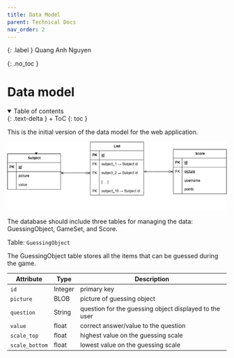 ```yaml
---
title: Data Model
parent: Technical Docs
nav_order: 2
---
```


{: .label }
Quang Anh Nguyen

{: .no_toc }
# Data model

<details open markdown="block">
{: .text-delta }
<summary>Table of contents</summary>
+ ToC
{: toc }
</details>

This is the initial version of the data model for the web application.

![First Data Model](../assets/images/Data_Structure_1)

The database should include three tables for managing the data: 
GuessingObject, GameSet, and Score.

Table: `GuessingObject`

The GuessingObject table stores all the items that can be guessed during the game.

| Attribute | Type | Description |
| --- | --- | --- |
| `id` | Integer | primary key |
| `picture` | BLOB | picture of guessing object |
| `question` | String | question for the guessing object displayed to the user |
| `value` | float | correct answer/value to the question |
| `scale_top` | float | highest value on the guessing scale |
| `scale_bottom` | float | lowest value on the guessing scale |

